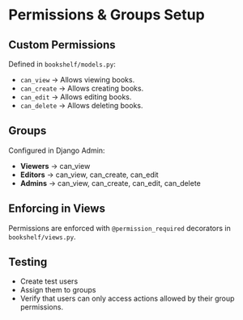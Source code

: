 # Permissions & Groups Setup

## Custom Permissions
Defined in `bookshelf/models.py`:
- `can_view` → Allows viewing books.
- `can_create` → Allows creating books.
- `can_edit` → Allows editing books.
- `can_delete` → Allows deleting books.

## Groups
Configured in Django Admin:
- **Viewers** → can_view
- **Editors** → can_view, can_create, can_edit
- **Admins** → can_view, can_create, can_edit, can_delete

## Enforcing in Views
Permissions are enforced with `@permission_required` decorators in `bookshelf/views.py`.

## Testing
- Create test users
- Assign them to groups
- Verify that users can only access actions allowed by their group permissions.
